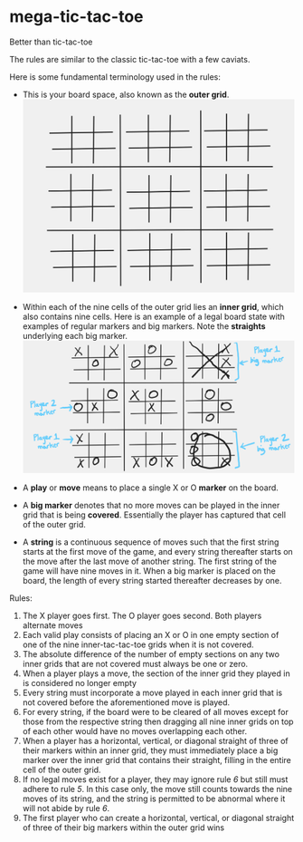 # mega-tic-tac-toe
Better than tic-tac-toe

The rules are similar to the classic tic-tac-toe with a few caviats. 

Here is some fundamental terminology used in the rules:

* This is your board space, also known as the **outer grid**.
![mega-tic-tac-toe-board](https://github.com/rahulkhand/mega-tic-tac-toe/blob/main/mega-tic-tac-toe-board.png)

* Within each of the nine cells of the outer grid lies an **inner grid**, which also contains nine cells.
Here is an example of a legal board state with examples of regular markers and big markers. Note the **straights** underlying each big marker.
![move-examples](https://github.com/rahulkhand/mega-tic-tac-toe/blob/main/moves-examples.png)

* A **play** or **move** means to place a single X or O **marker** on the board.
* A **big marker** denotes that no more moves can be played in the inner grid that is being **covered**. 
   Essentially the player has captured that cell of the outer grid.
* A **string** is a continuous sequence of moves such that the first string starts at the first move of the game,
   and every string thereafter starts on the move after the last move of another string. The first string of the
   game will have nine moves in it. When a big marker is placed on the board, the length of every string started thereafter decreases by one.

Rules:
1. The X player goes first. The O player goes second. Both players alternate moves
2. Each valid play consists of placing an X or O in one empty section of one of the nine inner-tac-tac-toe grids when it is not covered.
3. The absolute difference of the number of empty sections on any two inner grids that are not covered must always be one or zero.
4. When a player plays a move, the section of the inner grid they played in is considered no longer empty
5. Every string must incorporate a move played in each inner grid that is not covered before the aforementioned move is played.
6. For every string, if the board were to be cleared of all moves except for those from the respective string
   then dragging all nine inner grids on top of each other would have no moves overlapping each other.
7. When a player has a horizontal, vertical, or diagonal straight of three of their markers within an inner grid, they must immediately
   place a big marker over the inner grid that contains their straight, filling in the entire cell of the outer grid.
8. If no legal moves exist for a player, they may ignore rule _6_ but still must adhere to rule _5_. In this case only, the move still counts
   towards the nine moves of its string, and the string is permitted to be abnormal where it will not abide by rule _6_.
9. The first player who can create a horizontal, vertical, or diagonal straight of three of their big markers within the outer grid wins
